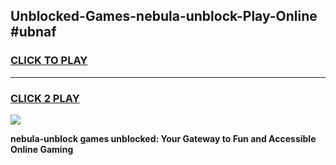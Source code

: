 
## Unblocked-Games-nebula-unblock-Play-Online #ubnaf
<h3>
<a href="https://news.freeplayer.one?title=nebula-unblock&ref=3">CLICK TO PLAY</a></h3>
<hr>

<h3>
<a href="https://news.freeplayer.one?title=nebula-unblock&ref=3">CLICK 2 PLAY</a>
  
</h3>

<a href="https://news.freeplayer.one?title=nebula-unblock&ref=3"><img src="https://clearcache.store/games.png"></a>


**nebula-unblock games unblocked: Your Gateway to Fun and Accessible Online Gaming**
